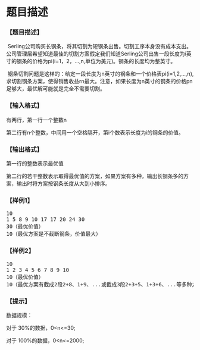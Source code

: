 # 题目描述


<h3>
【题目描述】
</h3>
<p>
 Serling公司购买长钢条，将其切割为短钢条出售。切割工序本身没有成本支出。公司管理层希望知道最佳的切割方案假定我们知道Serling公司出售一段长度为i英寸的钢条的价格为pi(i=1，2，…,n,单位为美元)。钢条的长度均为整英寸。
</p>
<p>
 钢条切割问题是这样的：给定一段长度为n英寸的钢条和一个价格表pi(i=1,2,...,n),求切割钢条方案，使得销售收益rn最大。注意，如果长度为n英寸的钢条的价格pn足够大，最优解可能就是完全不需要切割。
</p>
<h3>
【输入格式】
</h3>
<p>
有两行，第一行一个整数n            
</p>
<p>
第二行有n个整数，中间用一个空格隔开，第i个数表示长度为i的钢条的价值。    
</p>
<h3>
【输出格式】
</h3>
<p>
第一行的整数表示最优值
</p>
<p>
第二行的若干整数表示取得最优值的方案，如果方案有多种，输出长钢条多的方案，输出时将方案按钢条长度从大到小排序。               
</p>
<h3>
【样例1】
</h3>
<pre>10
1 5 8 9 10 17 17 20 24 30
30（最优价值）                  
10（最优方案是不截断钢条，价值最大）</pre>
<h3>
【样例2】
</h3>
<pre>10
1 2 3 4 5 6 7 8 9 10
10（最优价值）  
10（最优方案有截成2段2+8、1+9、...或截成3段2+3+5、1+3+6、...等多种方案，取钢条长度最长的方案。）    </pre>
<h3>
【提示】
</h3>
<p>
数据规模：            
</p>
<p>
对于 30%的数据，0&lt;n&lt;=30;            
</p>
<p>
对于 100%的数据，0&lt;n&lt;=2000;                        
</p>
